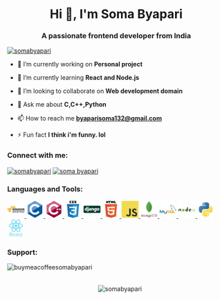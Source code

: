 <h1 align="center">Hi 👋, I'm Soma Byapari</h1>
<h3 align="center">A passionate frontend developer from India</h3>

<p align="left"> <a href="https://twitter.com/somabyapari" target="blank"><img src="https://img.shields.io/twitter/follow/somabyapari?logo=twitter&style=for-the-badge" alt="somabyapari" /></a> </p>

- 🔭 I’m currently working on **Personal project**

- 🌱 I’m currently learning **React and Node.js**

- 👯 I’m looking to collaborate on **Web development domain**

- 💬 Ask me about **C,C++,Python**

- 📫 How to reach me **byaparisoma132@gmail.com**

- ⚡ Fun fact **I think i'm funny. lol**

<h3 align="left">Connect with me:</h3>
<p align="left">
<a href="https://twitter.com/somabyapari" target="blank"><img align="center" src="https://raw.githubusercontent.com/rahuldkjain/github-profile-readme-generator/neutral-icons/src/images/icons/Social/twitter.svg" alt="somabyapari" height="30" width="40" /></a>
<a href="https://linkedin.com/in/soma byapari" target="blank"><img align="center" src="https://raw.githubusercontent.com/rahuldkjain/github-profile-readme-generator/neutral-icons/src/images/icons/Social/linked-in-alt.svg" alt="soma byapari" height="30" width="40" /></a>
</p>

<h3 align="left">Languages and Tools:</h3>
<p align="left"> <a href="https://aws.amazon.com" target="_blank"> <img src="https://raw.githubusercontent.com/devicons/devicon/master/icons/amazonwebservices/amazonwebservices-original-wordmark.svg" alt="aws" width="40" height="40"/> </a> <a href="https://www.cprogramming.com/" target="_blank"> <img src="https://raw.githubusercontent.com/devicons/devicon/master/icons/c/c-original.svg" alt="c" width="40" height="40"/> </a> <a href="https://www.w3schools.com/cpp/" target="_blank"> <img src="https://raw.githubusercontent.com/devicons/devicon/master/icons/cplusplus/cplusplus-original.svg" alt="cplusplus" width="40" height="40"/> </a> <a href="https://www.w3schools.com/css/" target="_blank"> <img src="https://raw.githubusercontent.com/devicons/devicon/master/icons/css3/css3-original-wordmark.svg" alt="css3" width="40" height="40"/> </a> <a href="https://www.djangoproject.com/" target="_blank"> <img src="https://raw.githubusercontent.com/devicons/devicon/master/icons/django/django-original.svg" alt="django" width="40" height="40"/> </a> <a href="https://www.w3.org/html/" target="_blank"> <img src="https://raw.githubusercontent.com/devicons/devicon/master/icons/html5/html5-original-wordmark.svg" alt="html5" width="40" height="40"/> </a> <a href="https://developer.mozilla.org/en-US/docs/Web/JavaScript" target="_blank"> <img src="https://raw.githubusercontent.com/devicons/devicon/master/icons/javascript/javascript-original.svg" alt="javascript" width="40" height="40"/> </a> <a href="https://www.mongodb.com/" target="_blank"> <img src="https://raw.githubusercontent.com/devicons/devicon/master/icons/mongodb/mongodb-original-wordmark.svg" alt="mongodb" width="40" height="40"/> </a> <a href="https://www.mysql.com/" target="_blank"> <img src="https://raw.githubusercontent.com/devicons/devicon/master/icons/mysql/mysql-original-wordmark.svg" alt="mysql" width="40" height="40"/> </a> <a href="https://nodejs.org" target="_blank"> <img src="https://raw.githubusercontent.com/devicons/devicon/master/icons/nodejs/nodejs-original-wordmark.svg" alt="nodejs" width="40" height="40"/> </a> <a href="https://www.python.org" target="_blank"> <img src="https://raw.githubusercontent.com/devicons/devicon/master/icons/python/python-original.svg" alt="python" width="40" height="40"/> </a> <a href="https://reactjs.org/" target="_blank"> <img src="https://raw.githubusercontent.com/devicons/devicon/master/icons/react/react-original-wordmark.svg" alt="react" width="40" height="40"/> </a> </p>

<h3 align="left">Support:</h3>
<p><a href="https://www.buymeacoffee.com/buymeacoffeesomabyapari"> <img align="left" src="https://cdn.buymeacoffee.com/buttons/v2/default-yellow.png" height="50" width="210" alt="buymeacoffeesomabyapari" /></a></p><br><br>

<p><img align="center" src="https://github-readme-stats.vercel.app/api/top-langs?username=somabyapari&show_icons=true&locale=en&layout=compact" alt="somabyapari" /></p>




